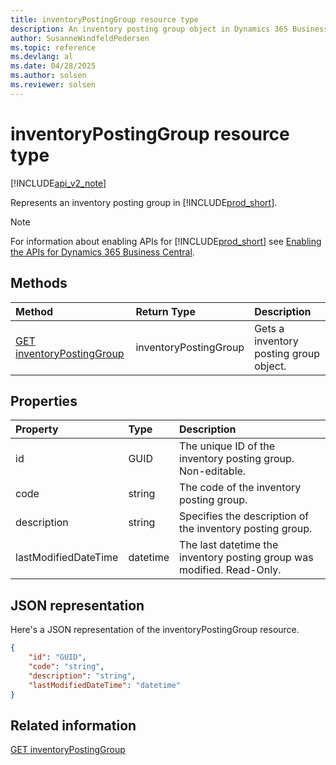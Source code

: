```yaml
---
title: inventoryPostingGroup resource type
description: An inventory posting group object in Dynamics 365 Business Central.
author: SusanneWindfeldPedersen
ms.topic: reference
ms.devlang: al
ms.date: 04/28/2025
ms.author: solsen
ms.reviewer: solsen
---
```


# inventoryPostingGroup resource type

[!INCLUDE[api_v2_note](../../../includes/api_v2_note.md)]

Represents an inventory posting group in [!INCLUDE[prod_short](../../../includes/prod_short.md)].

> [!NOTE]
> For information about enabling APIs for [!INCLUDE[prod_short](../../../includes/prod_short.md)] see [Enabling the APIs for Dynamics 365 Business Central](../enabling-apis-for-dynamics-nav.md).

## Methods

| Method | Return Type|Description |
|:--------------------|:-----------|:-------------------------|
|[GET inventoryPostingGroup](../api/dynamics_inventorypostinggroup_get.md)|inventoryPostingGroup|Gets a inventory posting group object.|

## Properties

| Property           | Type   |Description     |
|:-------------------|:-------|:---------------|
|id|GUID|The unique ID of the inventory posting group. Non-editable.|
|code|string|The code of the inventory posting group.|
|description|string|Specifies the description of the inventory posting group.|
|lastModifiedDateTime|datetime|The last datetime the inventory posting group was modified. Read-Only.|

## JSON representation

Here's a JSON representation of the inventoryPostingGroup resource.

```json
{
    "id": "GUID",
    "code": "string",
    "description": "string",
    "lastModifiedDateTime": "datetime"
}
```

## Related information

[GET inventoryPostingGroup](../api/dynamics_inventorypostinggroup_get.md)
